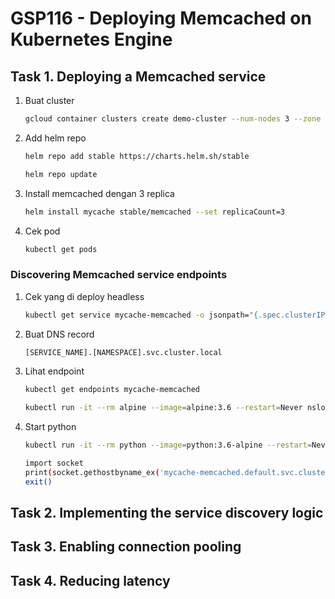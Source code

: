 # GSP116 - Deploying Memcached on Kubernetes Engine

## Task 1. Deploying a Memcached service

1. Buat cluster

   ```bash
   gcloud container clusters create demo-cluster --num-nodes 3 --zone us-central1-f
   ```

2. Add helm repo

   ```bash
   helm repo add stable https://charts.helm.sh/stable
   ```

   ```bash
   helm repo update
   ```

3. Install memcached dengan 3 replica

   ```bash
   helm install mycache stable/memcached --set replicaCount=3
   ```

4. Cek pod

   ```bash
   kubectl get pods
   ```

### Discovering Memcached service endpoints

1. Cek yang di deploy headless

   ```bash
   kubectl get service mycache-memcached -o jsonpath="{.spec.clusterIP}" ; echo
   ```

2. Buat DNS record

   ```bash
   [SERVICE_NAME].[NAMESPACE].svc.cluster.local
   ```

3. Lihat endpoint

   ```bash
   kubectl get endpoints mycache-memcached
   ```

   ```bash
   kubectl run -it --rm alpine --image=alpine:3.6 --restart=Never nslookup mycache-memcached.default.svc.cluster.local
   ```

4. Start python

   ```bash
   kubectl run -it --rm python --image=python:3.6-alpine --restart=Never python
   ```

   ```bash
   import socket
   print(socket.gethostbyname_ex('mycache-memcached.default.svc.cluster.local'))
   exit()
   ```

## Task 2. Implementing the service discovery logic

## Task 3. Enabling connection pooling

## Task 4. Reducing latency
